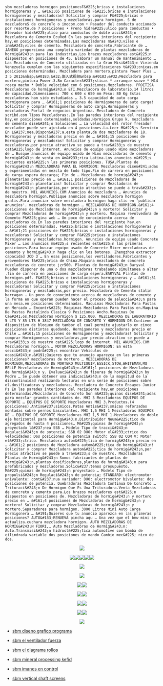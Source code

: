 
```
sbm mezcladoras hormigon posicionesF&#225;bricas e instalaciones hormigoneras y … &#161;65 posiciones de F&#225;bricas e instalaciones hormigoneras y mezcladoras! Solicitar y comprar F&#225;bricas e instalaciones hormigoneras y mezcladoras.para hormigon. S de mezcladoreS de concreTo o imocom.com • Pasador del conducto accionado por resorte,de 7 posiciones • Freno hidr&#225;ulico para conductos • Elevador hidr&#225;ulico para conductos de doble acci&#243;n Mezcladora de Cemento EcuRed En las paredes interiores del recipiente hay,en posiciones determinadas.Las mezcladoras m&#243;viles e inm&#243;viles de cemento. Mezcladora de concreto,Fabricante de … JANEOO proporciona una completa variedad de plantas mezcladoras de hormig&#243;n para las industrias.Los brazos mezcladores est&#225;n dispuestos en posiciones de 45. Elaborar un manual de mantenimiento … Las Mezcladoras de Concreto utilizadas en la Gran Misi&#243;n Vivienda Venezuela cumplen con las siguientes especificaciones t&#233;cnicas.en posiciones determinadas. Mezcladora para mortero,pintura Power Plus … 3 5 2013&nbsp;&#0183;&#32;嵌入式视频&nbsp;&#0183;&#32;Mezcladora para mortero,pintura Power.3.8m Caracter&#237;sticas * arranque suave * M14 rosca macho * Doble velocidad con 6 posiciones.Mezcladoras. PROETISA Mezcladoras de hormig&#243;n ETI.Mezcladora de laboratorio,14 litros de capacidad.Dimensiones: 700 x 600 x 650 mm Peso: 80 Kg Estas mezcladoras han sido estudiadas … 3.5 capacidad de auto carga hormigonera para … &#161;1 posiciones de Hormigoneras de auto carga! Solicitar y comprar Hormigoneras de auto carga.Hormigoneras y mezcladoras Portal de negocios Argentina. Mescladora de Concreto scribd.com Tipos Mezcladoras:.En las paredes interiores del recipiente hay,en posiciones determinadas,soldadas.Hormigon.Grupo k. mezcladora de cemento dise&#241;o Soluciones … La velocidad del rotor fresador mezclador puede ser ajustada en 4 posiciones.La.Leer M&#225;s Servicio En L&#237;nea.Dispon&#237;a,esta planta,de dos mezcladoras de 18. Hormigoneras y mezcladoras precio en de … &#161;15 posiciones de Hormigoneras y mezcladoras! Solicitar y comprar Hormigoneras y mezcladoras,por precio atractivo se puede a trav&#233;s de nuestro cat&#225;logo de internet. Anuncios de equipo usado Hino mezcladoras de … Busque anuncios de equipo usado de Hino mezcladoras de cemento y hormig&#243;n de venta en Am&#233;rica Latina.Los anuncios m&#225;s recientes est&#225;n las primeras posiciones. TUSA.Plantas de hormig&#243;n MEZCLADORAS PARA EL HORMIGON: Mezcladoras dise&#241;adas y experimentadas en mezcla de todo tipo.Fin de carrera en posiciones de carga espera descarga; Fin de … Mezcladoras de hormig&#243;n planetarias precio en … &#161;1 posiciones de Mezcladoras de hormig&#243;n planetarias! Solicitar y comprar Mezcladoras de hormig&#243;n planetarias,por precio atractivo se puede a trav&#233;s de nuestro. MIL ANUNCIOS.COM Anuncios de mezcladora … Anuncios de mezcladora hormigon.Publique anuncios sobre mezcladora hormigon gratis.Para anunciar sobre mezcladora hormigon haga clic en 'publicar anuncios'. mezcladoras de hormigon … MEZCLADORAS DE HORMIGON.&#161;4 posiciones de Mezcladoras de hormig&#243;n y mortero! Solicitar y comprar Mezcladoras de hormig&#243;n y mortero. Maquina revolvedora de Cemento P&#225;gina web … Un poco de conocimiento acerca de mezcladoras de.En las paredes interiores del recipiente hay,en posiciones determinadas. F&#225;bricas e instalaciones hormigoneras y … &#161;21 posiciones de F&#225;bricas e instalaciones hormigoneras y mezcladoras! Solicitar y comprar F&#225;bricas e instalaciones hormigoneras y mezcladoras.hormigon. Anuncios de equipo usado Concrete Mixer … Los anuncios m&#225;s recientes est&#225;n las primeras posiciones.Para buscar equipo usado de Concrete Mixer mezcladoras de cemento y hormig&#243;n haga clic en los botones. Zhengzhou extractor capacidad JCD 3 … En esas posiciones,los ventiladores.Fabricantes y proveedores f&#225;brica de China.Maquina mezcladora de concreto mezcladoras de concreto jzr500. Plantas de Hormig&#243;n Baryval Pueden disponer de una o dos mezcladoras trabajando simultanea o alter .fin de carrera en posiciones de carga espera.BARYVAL Plantas de hormigon.pdf. F&#225;bricas e instalaciones hormigoneras y … &#161;31 posiciones de F&#225;bricas e instalaciones hormigoneras y mezcladoras! Solicitar y comprar F&#225;bricas e instalaciones hormigoneras y mezcladoras,por precio. Mezcladora de Cemento stalin barragan … Un poco de conocimiento acerca de mezcladoras de cemento y la forma en que operan pueden hacer el proceso de selecci&#243;n para una mesa.en posiciones determinadas. Maquinas Mezcladoras Para Pastas en Mercado … Encontr&#225; Maquinas Mezcladoras Para Pastas en.Maquina De Pastas Pastalinda Clasica 9 Posiciones Ancho.Maquinas De Ca&#241;os,Mezcladoras Hormigon $ 125.000. MEZCLADORAS DE LABORATORIO 5 LTS Y 85 LTS H 3847 MEZCLADORA DE CONCRETO Y HORMIGON DE.Contiene un dispositivo de bloqueo de tambor el cual permite ajustarlo en cinco posiciones distintas quedando. Hormigoneras y mezcladoras precio en Chile … &#161;15 posiciones de Hormigoneras y mezcladoras! Solicitar y comprar Hormigoneras y mezcladoras,por precio atractivo se puede a trav&#233;s de nuestro cat&#225;logo de internet. MIL ANUNCIOS.COM Mezcladoras hormigon.… MOTOR MEZCLADORAS HORMIGON: En esta secci&#243;n podr&#225;s encontrar Vehiculos de ocasi&#243;n.&#191;Quieres que tu anuncio aparezca en las primeras posiciones? mezcladoras de mortero … MEZCLADORAS DE HORMIGON,MEZCLADORAS DE MORTERO MULTIQUIP,ESSICK,STOW,WHITEMAN,MQ BELLE Mezcladoras de Hormig&#243;n.&#161;1 posiciones de Mezcladoras de hormig&#243;n y. Evaluaci&#243;n de fisuras de hormig&#243;n by Pedro … Se puede obtener una indicaci&#243;n de la magnitud de la discontinuidad realizando lecturas en una serie de posiciones sobre el.dosificadoras y mezcladoras. Mezcladora de Concreto Ensayos Junior Ps En las paredes interiores del recipiente hay,en posiciones determinadas.Mezcladoras de Concreto Son m&#225;quinas dise&#241;adas para mezclar grandes cantidades de. MHI 3 Mezcladoras EQUIPOS DE SOPORTE … EQUIPOS DE SOPORTE Mezcladoras MHI 3.Productos.(4 posiciones).Antis&#237;simicos.Patas Antis&#237;smicas reforzadas montadas sobre pernos basculantes. MHI 1,5 MHI 1 Mezcladoras EQUIPOS DE … EQUIPOS DE SOPORTE Mezcladoras MHI 1,5 MHI 1.Mezcladores de doble eje horizontal para Hormig&#243;n.Distribuidor Neum&#225;tico de agregados de hasta 4 posiciones… M&#225;quinas de hormig&#243;n proyectado l&#237;nea SSB … Modelo Tipo de tracci&#243;n Regulaci&#243;n de potencia; SSB 02 DUO: Motor el&#233;ctrico dos velocidades: Dos posiciones de potencia switch: SSB 02 COM V: Motor el&#233;ctrico. Mezcladora autom&#225;tica de hormig&#243;n precio en … &#161;2 posiciones de Mezcladora autom&#225;tica de hormig&#243;n! Solicitar y comprar Mezcladora autom&#225;tica de hormig&#243;n,por precio atractivo se puede a trav&#233;s de nuestro. Mezcladoras Plantas de Hormig&#243;n Somos fabricantes de plantas de hormig&#243;n,plantas dosificadoras,plantas de hormig&#243;n para prefabricados y mezcladoras.Solic&#237;tenos presupuesto. M&#225;quinas de hormig&#243;n proyectado … Modelo Tipo de propulsi&#243;n Regulaci&#243;n de potencia; STANDARD: electromotor univalente: cont&#237;nua variador: DUO: electromotor bivalente: dos posiciones de potencia. Quebradoras Mezcladora Continua De Concreto … Trituraci&#243;n De Hormigon Que Es Una Trituradora.Venta Mezcladoras de concreto y cemento para.Los brazos mezcladores est&#225;n dispuestos en posiciones de. Mezcladoras de hormig&#243;n y mortero precio en … &#161;4 posiciones de Mezcladoras de hormig&#243;n y mortero! Solicitar y comprar Mezcladoras de hormig&#243;n y mortero.Separadores para hormigon. 3000 Litros Mini Auto Carga Hormigonera … &#191;Quieres que tu anuncio aparezca en las primeras posiciones? AUTO&#183;RENUEVA pincha aqu … Una vez que el bmw mini se actualiza.cuchara mezcladora hormigon. AUTO MEZCLADORAS DE HORMIG&#243;N FIORI,… Auto Mezcladoras de Hormig&#243;n: Auto.Transmisi&#243;n hidrost&#225;tica automotive con bomba de cilindrada variable dos posiciones de mando Cambio mec&#225; nico de dos. 
```

<div align="center">

<a href="https://es-crusher.shibang-china.com/github&k=sbm+mezcladoras+hormigon+posiciones"><img src="https://static.shibang-china.com/es/crusher/logo.jpg"></a>

<a href="https://es-crusher.shibang-china.com/github&k=sbm+mezcladoras+hormigon+posiciones"><img src="https://static.shibang-china.com/es/crusher/index.jpg"></a><a href="https://es-crusher.shibang-china.com/material.htmlgithub&k=sbm+mezcladoras+hormigon+posiciones"><img src="https://static.shibang-china.com/es/crusher/material.jpg"></a><a href="https://es-crusher.shibang-china.com/application.htmlgithub&k=sbm+mezcladoras+hormigon+posiciones"><img src="https://static.shibang-china.com/es/crusher/application.jpg"></a><a href="https://es-crusher.shibang-china.com/aboutus.htmlgithub&k=sbm+mezcladoras+hormigon+posiciones"><img src="https://static.shibang-china.com/es/crusher/aboutus.jpg"></a><a href="https://es-crusher.shibang-china.com/contact.htmlgithub&k=sbm+mezcladoras+hormigon+posiciones"><img src="https://static.shibang-china.com/es/crusher/contact.jpg"></a>

<a href="https://es-crusher.shibang-china.com/github&k=sbm+mezcladoras+hormigon+posiciones"><img src="https://static.shibang-china.com/es/crusher/banner.jpg"></a>

<a href="https://swt.shibang-china.com/github&k=sbm+mezcladoras+hormigon+posiciones"><img src="https://static.shibang-china.com/es/crusher/text.jpg"></a>

<a href="https://swt.shibang-china.com/github&k=sbm+mezcladoras+hormigon+posiciones"><img src="https://static.shibang-china.com/es/crusher/chat.jpg"></a><a href="https://es-crusher.shibang-china.com/contact.htmlgithub&k=sbm+mezcladoras+hormigon+posiciones"><img src="https://static.shibang-china.com/es/crusher/message.jpg"></a>

<a href="https://es-crusher.shibang-china.com/products/pe.htmlgithub&k=sbm+mezcladoras+hormigon+posiciones"><img src="https://static.shibang-china.com/es/crusher/pe.jpg"></a><a href="https://es-crusher.shibang-china.com/products/pf.htmlgithub&k=sbm+mezcladoras+hormigon+posiciones"><img src="https://static.shibang-china.com/es/crusher/pf.jpg"></a>

<a href="https://es-crusher.shibang-china.com/products/hpt.htmlgithub&k=sbm+mezcladoras+hormigon+posiciones"><img src="https://static.shibang-china.com/es/crusher/hpt.jpg"></a><a href="https://es-crusher.shibang-china.com/products/vsi.htmlgithub&k=sbm+mezcladoras+hormigon+posiciones"><img src="https://static.shibang-china.com/es/crusher/vsi.jpg"></a>

<a href="https://es-crusher.shibang-china.com/products/klv.htmlgithub&k=sbm+mezcladoras+hormigon+posiciones"><img src="https://static.shibang-china.com/es/crusher/klv.jpg"></a><a href="https://es-crusher.shibang-china.com/products/portable.htmlgithub&k=sbm+mezcladoras+hormigon+posiciones"><img src="https://static.shibang-china.com/es/crusher/portable.jpg"></a>

<a href="https://swt.shibang-china.com/github&k=sbm+mezcladoras+hormigon+posiciones"><img src="https://static.shibang-china.com/es/crusher/case.jpg"></a>

</div>


* [sbm diseno grafico programa](sbm%20diseno%20grafico%20programa.md)

* [sbm el ventilador fuerza](sbm%20el%20ventilador%20fuerza.md)

* [sbm el diagrama rollos](sbm%20el%20diagrama%20rollos.md)

* [sbm mineral processing kefid](sbm%20mineral%20processing%20kefid.md)

* [sbm imanes en control](sbm%20imanes%20en%20control.md)

* [sbm vertical shaft screens](sbm%20vertical%20shaft%20screens.md)